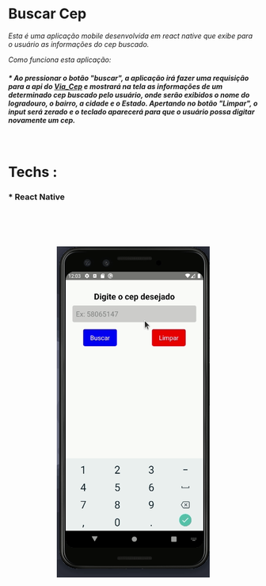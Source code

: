 
# Buscar Cep

*Esta é uma aplicação mobile desenvolvida em react native que exibe para o usuário as informações do cep buscado.*

*Como funciona esta aplicação:*


##### * Ao pressionar o botão "buscar", a aplicação irá fazer uma requisição para a api do <a href="#">Via_Cep</a> e mostrará na tela as informações de um determinado cep buscado pelo usuário, onde serão exibidos o nome do logradouro, o bairro, a cidade e o Estado. Apertando no botão "Limpar", o input será zerado e o teclado aparecerá para que o usuário possa digitar novamente um cep.  
<br>


# Techs :

### * React Native
<br>
<br>

<h1 align="center">
    <img alt="cep" title="cep" src="./src/github/via_cep.gif" >
</h1>
